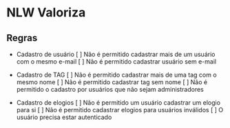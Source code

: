 # NLW Valoriza

## Regras

* Cadastro de usuário
  [ ] Não é permitido cadastrar mais de um usuário com o mesmo e-mail
  [ ] Não é permitido cadastrar usuário sem e-mail

* Cadastro de TAG
  [ ] Não é permitido cadastrar mais de uma tag com o mesmo nome
  [ ] Não é permitido cadastrar tag sem nome
  [ ] Não é permitido o cadastro por usuários que não sejam administradores

* Cadastro de elogios
  [ ] Não é permitido um usuário cadastrar um elogio para si
  [ ] Não é permitido cadastrar elogios para usuários inválidos
  [ ] O usuário precisa estar autenticado
